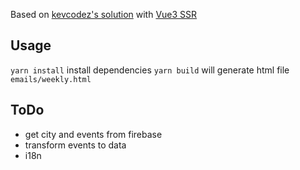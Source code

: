Based on [kevcodez's solution](https://kevcodez.de/posts/2019-10-12-responsive-emails-vuejs-mjml/) with [Vue3 SSR](https://vuejs.org/guide/scaling-up/ssr.html)

## Usage

`yarn install` install dependencies
`yarn build` will generate html file `emails/weekly.html`

## ToDo

- get city and events from firebase
- transform events to data
- i18n
